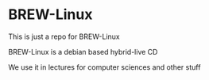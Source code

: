 # BREW-Linux

This is just a repo for BREW-Linux

BREW-Linux is a debian based hybrid-live CD

We use it in lectures for computer sciences and other stuff